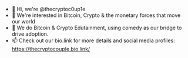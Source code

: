 - 👋 Hi, we're @thecryptoc0up1e
- 👀 We're interested in Bitcoin, Crypto & the monetary forces that move our world
- 🌱 We do Bitcoin & Crypto Edutainment, using comedy as our bridge to drive adoption.
- 📫 Check out our bio.link for more details and social media profiles: https://thecryptocouple.bio.link/

<!---
thecryptoc0up1e/thecryptoc0up1e is a ✨ special ✨ repository because its `README.md` (this file) appears on your GitHub profile.
You can click the Preview link to take a look at your changes.
--->
